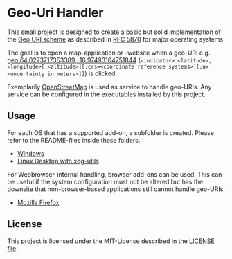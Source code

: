 # Geo-Uri Handler

This small project is designed to create a basic but solid implementation of the [Geo URI scheme](https://en.wikipedia.org/wiki/Geo_URI_scheme) as described in [RFC 5870](https://www.rfc-editor.org/rfc/rfc5870) for major operating systems.

The goal is to open a map-application or -website when a geo-URI e.g. [geo:64.0273717353389,-16.97493164751844](geo:64.0273717353389,-16.97493164751844) (`<indicator>:<latitude>,<longitude>[,<altitude>][;crs=<coordinate reference systems>][;u=<uncertainty in meters>]]`) is clicked.

Exemplarily [OpenStreetMap](https://www.openstreetmap.org) is used as service to handle geo-URIs. Any service can be configured in the executables installed by this project.

## Usage

For each OS that has a supported add-on, a subfolder is created. Please refer to the README-files inside these folders.

- [Windows](Windows/README.md)
- [Linux Desktop with xdg-utils](Linux_xdg-utils/README.md)

For Webbrowser-internal handling, browser add-ons can be used. This can be useful if the system configuration must not be altered but has the downsite that non-browser-based applications still cannot handle geo-URIs.

- [Mozilla Firefox](Firefox/README.md)

## License

This project is licensed under the MIT-License described in the [LICENSE file](LICENSE).
